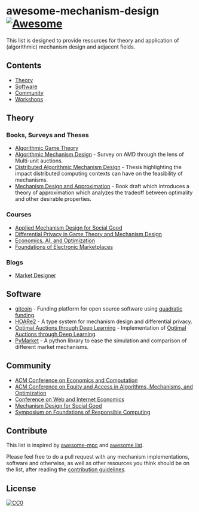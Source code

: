 # awesome-mechanism-design [![Awesome](https://cdn.rawgit.com/sindresorhus/awesome/d7305f38d29fed78fa85652e3a63e154dd8e8829/media/badge.svg)](https://github.com/sindresorhus/awesome)

This list is designed to provide resources for theory and application of (algorithmic) mechanism design and adjacent fields.

## Contents
- [Theory](#theory)
- [Software](#software)
- [Community](#community)
- [Workshops](#workshops)

## Theory

### Books, Surveys and Theses

- [Algorithmic Game Theory](http://algo.cs.uni-frankfurt.de/lehre/agt/material/Algorithmic_Game_Theory.pdf)
- [Algorithmic Mechanism Design](https://www.cs.huji.ac.il/~noam/amd-mua.pdf) - Survey on AMD through the lens of Multi-unit auctions.
- [Distributed Algorithmic Mechanism Design](http://www.cs.yale.edu/homes/jf/Rahul-thesis.pdf) - Thesis highlighting the impact distributed computing contexts can have on the feasibility of mechanisms.
- [Mechanism Design and Approximation](http://jasonhartline.com/MDnA/) -  Book draft which introduces a theory of approximation which analyzes the tradeoff between optimality and other desirable properties.

### Courses

- [Applied Mechanism Design for Social Good](https://marketdesign.github.io/)
- [Differential Privacy in Game Theory and Mechanism Design](https://www.cis.upenn.edu/~aaroth/courses/gametheoryprivacyS14.html)
- [Economics, AI, and Optimization](http://www.columbia.edu/~ck2945/courses/s20_8100/)
- [Foundations of Electronic Marketplaces](http://www.cs.cmu.edu/~sandholm/cs15-892F15/cs15-892.htm)

### Blogs
- [Market Designer](https://marketdesigner.blogspot.com/)

## Software

- [gitcoin](https://gitcoin.co/) - Funding platform for open source software using [quadratic funding](https://wtfisqf.com/).
- [HOARe2](https://github.com/ejgallego/HOARe2/) - A type system for mechanism design and differential privacy.
- [Optimal Auctions through Deep Learning](https://github.com/saisrivatsan/deep-opt-auctions) - Implementation of  [Optimal Auctions through Deep Learning](https://arxiv.org/abs/1706.03459).
- [PyMarket](https://github.com/gus0k/pymarket) - A python library to ease the simulation and comparison of different market mechanisms.

## Community
- [ACM Conference on Economics and Computation](https://sigecom.org/events.html#ec)
- [ACM Conference on Equity and Access in Algorithms, Mechanisms, and Optimization](https://eaamo.org/)
- [Conference on Web and Internet Economics](https://dblp.org/db/conf/wine/index.html)
- [Mechanism Design for Social Good](https://www.md4sg.com/)
- [Symposium on Foundations of Responsible Computing](https://responsiblecomputing.org/)

## Contribute

This list is inspired by [awesome-mpc](https://github.com/rdragos/awesome-mpc) and [awesome list](https://github.com/sindresorhus/awesome). 

Please feel free to do a pull request with any mechanism implementations, software and otherwise, as well as other resources you think should be on the list, after reading the [contribution guidelines](contributing.md).

## License

[![CC0](http://mirrors.creativecommons.org/presskit/buttons/88x31/svg/cc-zero.svg)](http://creativecommons.org/publicdomain/zero/1.0)
